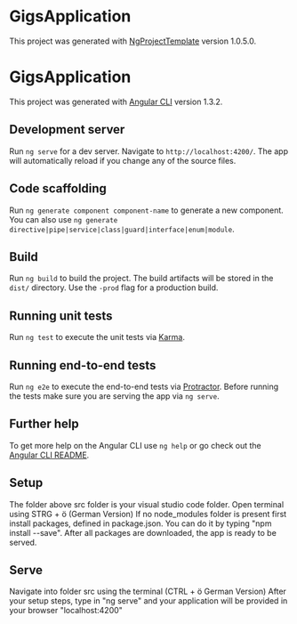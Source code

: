 # GigsApplication

This project was generated with [NgProjectTemplate](https://github.com/andfomin/NgProjectTemplate) version 1.0.5.0.

# GigsApplication

This project was generated with [Angular CLI](https://github.com/angular/angular-cli) version 1.3.2.

## Development server

Run `ng serve` for a dev server. Navigate to `http://localhost:4200/`. The app will automatically reload if you change any of the source files.

## Code scaffolding

Run `ng generate component component-name` to generate a new component. You can also use `ng generate directive|pipe|service|class|guard|interface|enum|module`.

## Build

Run `ng build` to build the project. The build artifacts will be stored in the `dist/` directory. Use the `-prod` flag for a production build.

## Running unit tests

Run `ng test` to execute the unit tests via [Karma](https://karma-runner.github.io).

## Running end-to-end tests

Run `ng e2e` to execute the end-to-end tests via [Protractor](http://www.protractortest.org/).
Before running the tests make sure you are serving the app via `ng serve`.

## Further help

To get more help on the Angular CLI use `ng help` or go check out the [Angular CLI README](https://github.com/angular/angular-cli/blob/master/README.md).

## Setup

The folder above src folder is your visual studio code folder.
Open terminal using STRG + ö (German Version)
If no node_modules folder is present first install packages, defined in package.json. You can do it by typing "npm install --save". After all packages are downloaded, the app is ready to be served.

## Serve

Navigate into folder src using the terminal (CTRL + ö German Version)
After your setup steps, type in "ng serve" and your application will be provided in your browser "localhost:4200"